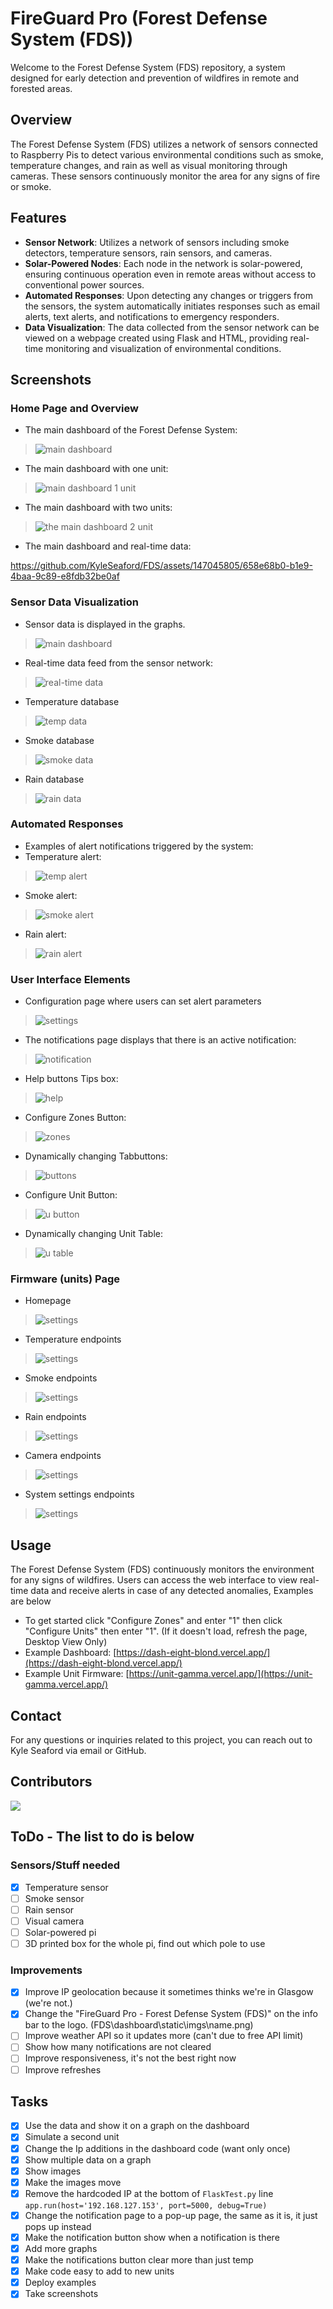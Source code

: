 # FireGuard Pro (Forest Defense System (FDS))
Welcome to the Forest Defense System (FDS) repository, a system designed for early detection and prevention of wildfires in remote and forested areas.

## Overview

The Forest Defense System (FDS) utilizes a network of sensors connected to Raspberry Pis to detect various environmental conditions such as smoke, temperature changes, and rain as well as visual monitoring through cameras. These sensors continuously monitor the area for any signs of fire or smoke.

## Features

- **Sensor Network**: Utilizes a network of sensors including smoke detectors, temperature sensors, rain sensors, and cameras.
- **Solar-Powered Nodes**: Each node in the network is solar-powered, ensuring continuous operation even in remote areas without access to conventional power sources.
- **Automated Responses**: Upon detecting any changes or triggers from the sensors, the system automatically initiates responses such as email alerts, text alerts, and notifications to emergency responders.
- **Data Visualization**: The data collected from the sensor network can be viewed on a webpage created using Flask and HTML, providing real-time monitoring and visualization of environmental conditions.

## Screenshots
### Home Page and Overview
- The main dashboard of the Forest Defense System:
> ![main dashboard](Documentation/Screenshots/dash0unit.png)
- The main dashboard with one unit:
> ![main dashboard 1 unit](Documentation/Screenshots/dash1unit.PNG)
- The main dashboard with two units: 
> ![the main dashboard 2 unit](Documentation/Screenshots/dash2unit.PNG)
- The main dashboard and real-time data:

https://github.com/KyleSeaford/FDS/assets/147045805/658e68b0-b1e9-4baa-9c89-e8fdb32be0af


### Sensor Data Visualization
- Sensor data is displayed in the graphs.
> ![main dashboard](Documentation/Screenshots/data.png)
- Real-time data feed from the sensor network:
> ![real-time data](Documentation/Screenshots/realtimedata.png)

- Temperature database
> ![temp data](Documentation/Screenshots/tempdb.png)
- Smoke database
> ![smoke data](Documentation/Screenshots/smokedb.png)
- Rain database
> ![rain data](Documentation/Screenshots/raindb.png)

### Automated Responses
- Examples of alert notifications triggered by the system:
- Temperature alert:
> ![temp alert](Documentation/Screenshots/tempnot.png)
- Smoke alert:
> ![smoke alert](Documentation/Screenshots/smokenoti.png)
- Rain alert:
> ![rain alert](Documentation/Screenshots/rainnoti.png)

### User Interface Elements
- Configuration page where users can set alert parameters
> ![settings](Documentation/Screenshots/putnoticationsetting.png)
- The notifications page displays that there is an active notification:
> ![notification](Documentation/Screenshots/notifcation.png)
- Help buttons Tips box:
> ![help](Documentation/Screenshots/helpbox.png)
- Configure Zones Button:
> ![zones](Documentation/Screenshots/zonebutton.png)
- Dynamically changing Tabbuttons:
> ![buttons](Documentation/Screenshots/tabbuttons.png)
- Configure Unit Button:
> ![u button](Documentation/Screenshots/unitbutton.png)
- Dynamically changing Unit Table:
> ![u table](Documentation/Screenshots/unittable.png)

### Firmware (units) Page
- Homepage
> ![settings](Documentation/Screenshots/unithomepage.png)
- Temperature endpoints
> ![settings](Documentation/Screenshots/unittemp.png)
- Smoke endpoints
> ![settings](Documentation/Screenshots/unitsmoek.png)
- Rain endpoints
> ![settings](Documentation/Screenshots/unitrain.png)
- Camera endpoints
> ![settings](Documentation/Screenshots/unitimg.png)
- System settings endpoints
> ![settings](Documentation/Screenshots/unitsettings.png)

## Usage

The Forest Defense System (FDS) continuously monitors the environment for any signs of wildfires. Users can access the web interface to view real-time data and receive alerts in case of any detected anomalies, Examples are below 

- To get started click "Configure Zones" and enter "1" then click "Configure Units" then enter "1". (If it doesn't load, refresh the page, Desktop View Only)
- Example Dashboard: [https://dash-eight-blond.vercel.app/](https://dash-eight-blond.vercel.app/)
- Example Unit Firmware: [https://unit-gamma.vercel.app/](https://unit-gamma.vercel.app/)

## Contact

For any questions or inquiries related to this project, you can reach out to Kyle Seaford via email or GitHub.

## Contributors 
<a href="https://github.com/kyleseaford/FDS/graphs/contributors">
  <img src="https://contrib.rocks/image?repo=kyleseaford/FDS" />
</a>

## ToDo - The list to do is below 
### Sensors/Stuff needed 
- [x] Temperature sensor
- [ ] Smoke sensor
- [ ] Rain sensor
- [ ] Visual camera
- [ ] Solar-powered pi
- [ ] 3D printed box for the whole pi, find out which pole to use

### Improvements 
- [x] Improve IP geolocation because it sometimes thinks we're in Glasgow (we're not.)
- [x] Change the "FireGuard Pro - Forest Defense System (FDS)" on the info bar to the logo. (FDS\dashboard\static\imgs\name.png)
- [ ] Improve weather API so it updates more (can't due to free API limit)
- [ ] Show how many notifications are not cleared
- [ ] Improve responsiveness, it's not the best right now
- [ ] Improve refreshes 

## Tasks
- [x] Use the data and show it on a graph on the dashboard
- [x] Simulate a second unit
- [x] Change the Ip additions in the dashboard code (want only once)
- [x] Show multiple data on a graph
- [x] Show images
- [x] Make the images move
- [x] Remove the hardcoded IP at the bottom of `FlaskTest.py` line `app.run(host='192.168.127.153', port=5000, debug=True)`
- [x] Change the notification page to a pop-up page, the same as it is, it just pops up instead
- [x] Make the notification button show when a notification is there
- [x] Add more graphs
- [x] Make the notifications button clear more than just temp
- [x] Make code easy to add to new units
- [x] Deploy examples
- [x] Take screenshots
